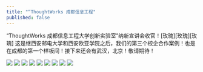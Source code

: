 ```yaml
---
title: "“ThoughtWorks 成都信息工程"
published: false
---
```

“ThoughtWorks 成都信息工程大学创新实验室”纳新宣讲会收官！[玫瑰][玫瑰][玫瑰] 这是继西安邮电大学和西安欧亚学院之后，我们的第三个校企合作案例！也是在成都的第一个样板间！接下来还会有武汉，北京！敬请期待！

![](./1.jpg)
![](./2.jpg)
![](./3.jpg)
![](./4.jpg)
![](./5.jpg)
![](./6.jpg)
![](./7.jpg)
![](./8.jpg)
![](./9.jpg)

